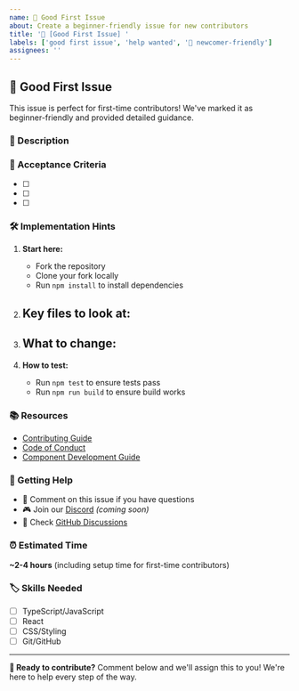 ```yaml
---
name: 🌱 Good First Issue
about: Create a beginner-friendly issue for new contributors
title: '🌱 [Good First Issue] '
labels: ['good first issue', 'help wanted', '🌱 newcomer-friendly']
assignees: ''
---
```


## 🌱 Good First Issue

This issue is perfect for first-time contributors! We've marked it as beginner-friendly and provided detailed guidance.

### 📝 Description
<!-- Clear description of what needs to be done -->

### 🎯 Acceptance Criteria
<!-- What does "done" look like? -->
- [ ] 
- [ ] 
- [ ] 

### 🛠️ Implementation Hints
<!-- Step-by-step guidance for newcomers -->

1. **Start here:**
   - Fork the repository
   - Clone your fork locally
   - Run `npm install` to install dependencies

2. **Key files to look at:**
   - 

3. **What to change:**
   - 

4. **How to test:**
   - Run `npm test` to ensure tests pass
   - Run `npm run build` to ensure build works

### 📚 Resources
<!-- Helpful links and documentation -->

- [Contributing Guide](../../CONTRIBUTING.md)
- [Code of Conduct](../../CODE_OF_CONDUCT.md)
- [Component Development Guide](https://liquidui.dev/docs/components)

### 🤝 Getting Help

- 💬 Comment on this issue if you have questions
- 🎮 Join our [Discord](https://discord.gg/liquidui) *(coming soon)*
- 📖 Check [GitHub Discussions](https://github.com/tuliopc23/LiquidiUI/discussions)

### ⏰ Estimated Time
**~2-4 hours** (including setup time for first-time contributors)

### 🏷️ Skills Needed
<!-- What technologies/skills are helpful -->
- [ ] TypeScript/JavaScript
- [ ] React
- [ ] CSS/Styling
- [ ] Git/GitHub

---

**🎉 Ready to contribute?** Comment below and we'll assign this to you! We're here to help every step of the way.
